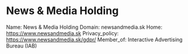 
# News & Media Holding

Name: News & Media Holding
Domain: newsandmedia.sk
Home: https://www.newsandmedia.sk
Privacy_policy: https://www.newsandmedia.sk/gdpr/
Member_of: Interactive Advertising Bureau (IAB)
